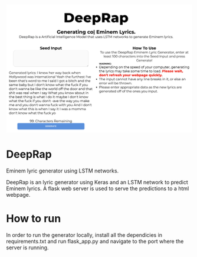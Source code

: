 ![](https://github.com/rohanrav/DeepRap/blob/master/Shot.png)

# DeepRap
Eminem lyric generator using LSTM networks.

DeepRap is an lyric generator using Keras and an LSTM network to predict Eminem lyrics. A flask web server is used to serve the predictions to a html webpage.

# How to run
In order to run the generator locally, install all the dependicies in requirements.txt and run flask_app.py and navigate to the port where the server is running.
